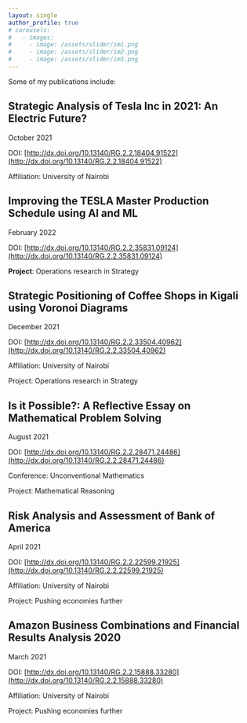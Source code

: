 ```yaml
---
layout: single
author_profile: true
# carousels:
#   - images: 
#     - image: /assets/slider/im1.png
#     - image: /assets/slider/im2.png
#     - image: /assets/slider/im3.png
---
```


Some of my publications include:


## Strategic Analysis of Tesla Inc in 2021: An Electric Future?

October 2021

DOI: [http://dx.doi.org/10.13140/RG.2.2.18404.91522](http://dx.doi.org/10.13140/RG.2.2.18404.91522)

Affiliation: University of Nairobi

## Improving the TESLA Master Production Schedule using AI and ML

February 2022

DOI: [http://dx.doi.org/10.13140/RG.2.2.35831.09124](http://dx.doi.org/10.13140/RG.2.2.35831.09124)

__Project__: Operations research in Strategy

## Strategic Positioning of Coffee Shops in Kigali using Voronoi Diagrams

December 2021

DOI: [http://dx.doi.org/10.13140/RG.2.2.33504.40962](http://dx.doi.org/10.13140/RG.2.2.33504.40962)

Affiliation: University of Nairobi

Project: Operations research in Strategy

## Is it Possible?: A Reflective Essay on Mathematical Problem Solving

August 2021

DOI: [http://dx.doi.org/10.13140/RG.2.2.28471.24486](http://dx.doi.org/10.13140/RG.2.2.28471.24486)

Conference: Unconventional Mathematics

Project: Mathematical Reasoning

## Risk Analysis and Assessment of Bank of America

April 2021

DOI: [http://dx.doi.org/10.13140/RG.2.2.22599.21925](http://dx.doi.org/10.13140/RG.2.2.22599.21925)

Affiliation: University of Nairobi

Project: Pushing economies further

## Amazon Business Combinations and Financial Results Analysis 2020

March 2021

DOI: [http://dx.doi.org/10.13140/RG.2.2.15888.33280](http://dx.doi.org/10.13140/RG.2.2.15888.33280)

Affiliation: University of Nairobi

Project: Pushing economies further